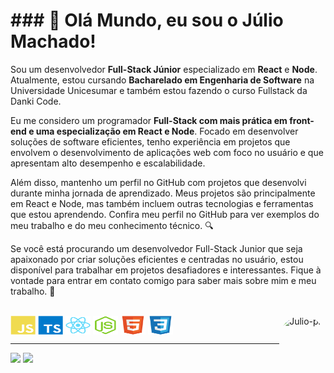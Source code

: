 <!--
### Hi there 👋

**MACHADOKING/MACHADOKING** is a ✨ _special_ ✨ repository because its `README.md` (this file) appears on your GitHub profile.

Here are some ideas to get you started:

- 🔭 I’m currently working on ...
- 🌱 I’m currently learning ...
- 👯 I’m looking to collaborate on ...
- 🤔 I’m looking for help with ...
- 💬 Ask me about ...
- 📫 How to reach me: ...
- 😄 Pronouns: ...
- ⚡ Fun fact: ...
-->

<h1>### 👋 Olá Mundo, eu sou o Júlio Machado!</h1>

<p>Sou um desenvolvedor <b>Full-Stack Júnior</b> especializado em <b>React</b> e <b>Node</b>. Atualmente, estou cursando <b>Bacharelado em Engenharia de Software</b> na Universidade Unicesumar e também estou fazendo o curso Fullstack da Danki Code.</p>

<p>Eu me considero um programador <b>Full-Stack com mais prática em front-end e uma especialização em React e Node</b>. Focado em desenvolver soluções de software eficientes, tenho experiência em projetos que envolvem o desenvolvimento de aplicações web com foco no usuário e que apresentam alto desempenho e escalabilidade.</p>

<p>Além disso, mantenho um perfil no GitHub com projetos que desenvolvi durante minha jornada de aprendizado. Meus projetos são principalmente em React e Node, mas também incluem outras tecnologias e ferramentas que estou aprendendo. Confira meu perfil no GitHub para ver exemplos do meu trabalho e do meu conhecimento técnico. 🔍</p>

<p>Se você está procurando um desenvolvedor Full-Stack Junior que seja apaixonado por criar soluções eficientes e centradas no usuário, estou disponível para trabalhar em projetos desafiadores e interessantes. Fique à vontade para entrar em contato comigo para saber mais sobre mim e meu trabalho. 📩</p>

<div style="display: inline_block"><br>
  <img align="center" alt="Julio-Js" height="30" width="40" src="https://raw.githubusercontent.com/devicons/devicon/master/icons/javascript/javascript-plain.svg">
  <img align="center" alt="Julio-Ts" height="30" width="40" src="https://raw.githubusercontent.com/devicons/devicon/master/icons/typescript/typescript-plain.svg">
  <img align="center" alt="Julio-React" height="30" width="40" src="https://raw.githubusercontent.com/devicons/devicon/master/icons/react/react-original.svg">
  <img align="center" alt="Julio-Node" height="30" width="40" src="https://raw.githubusercontent.com/devicons/devicon/master/icons/nodejs/nodejs-original.svg">
  <img align="center" alt="Julio-HTML" height="30" width="40" src="https://raw.githubusercontent.com/devicons/devicon/master/icons/html5/html5-original.svg">
  <img align="center" alt="Julio-CSS" height="30" width="40" src="https://raw.githubusercontent.com/devicons/devicon/master/icons/css3/css3-original.svg">
  <img align="right" alt="Julio-pic" height="150" style="border-radius:50px;" src="">
</div>
<hr>
<div>
<a href = "mailto:jsmacbusiness@gmail.com"><img src="https://img.shields.io/badge/-Gmail-%23333?style=for-the-badge&logo=gmail&logoColor=white" target="_blank"></a>
  <a href="https://www.linkedin.com/in/j%C3%BAlio-machado-a6164a1b5/" target="_blank"><img src="https://img.shields.io/badge/-LinkedIn-%230077B5?style=for-the-badge&logo=linkedin&logoColor=white" target="_blank"></a>
</div>
